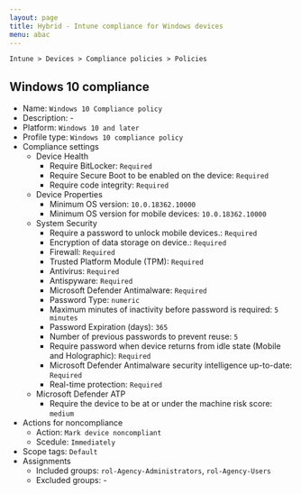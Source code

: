 ```yaml
---
layout: page
title: Hybrid - Intune compliance for Windows devices
menu: abac
---
```


`Intune > Devices > Compliance policies > Policies`

## Windows 10 compliance

* Name: `Windows 10 Compliance policy`
* Description: -
* Platform: `Windows 10 and later`
* Profile type: `Windows 10 compliance policy`
* Compliance settings
  * Device Health
    * Require BitLocker: `Required`
    * Require Secure Boot to be enabled on the device: `Required`
    * Require code integrity: `Required`
  * Device Properties
    * Minimum OS version: `10.0.18362.10000`
    * Minimum OS version for mobile devices: `10.0.18362.10000`
  * System Security 
    * Require a password to unlock mobile devices.: `Required`
    * Encryption of data storage on device.: `Required`
    * Firewall: `Required`
    * Trusted Platform Module (TPM): `Required`
    * Antivirus: `Required`
    * Antispyware: `Required`
    * Microsoft Defender Antimalware: `Required`
    * Password Type: `numeric`
    * Maximum minutes of inactivity before password is required: `5 minutes`
    * Password Expiration (days): `365`
    * Number of previous passwords to prevent reuse: `5`
    * Require password when device returns from idle state (Mobile and Holographic): `Required`
    * Microsoft Defender Antimalware security intelligence up-to-date: `Required`
    * Real-time protection: `Required`
  * Microsoft Defender ATP
    * Require the device to be at or under the machine risk score: `medium`
* Actions for noncompliance
  * Action: `Mark device noncompliant`
  * Scedule: `Immediately`
* Scope tags: `Default`
* Assignments
  * Included groups: `rol-Agency-Administrators`, `rol-Agency-Users`
  * Excluded groups: -
